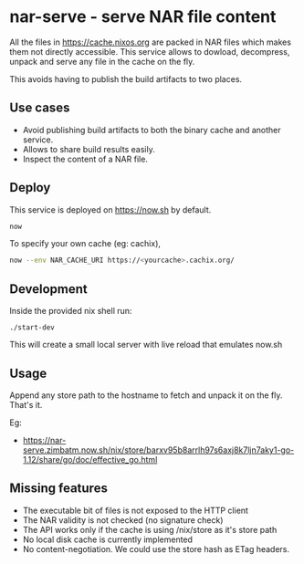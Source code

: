 # nar-serve - serve NAR file content

All the files in https://cache.nixos.org are packed in NAR files which makes them not directly accessible. This service allows to dowload, decompress, unpack and serve any file in the cache on the fly.

This avoids having to publish the build artifacts to two places.

## Use cases

* Avoid publishing build artifacts to both the binary cache and another service.
* Allows to share build results easily.
* Inspect the content of a NAR file.

## Deploy

This service is deployed on https://now.sh by default.

```sh
now
```

To specify your own cache (eg: cachix),

```sh
now --env NAR_CACHE_URI https://<yourcache>.cachix.org/
```

## Development

Inside the provided nix shell run:

```
./start-dev
```

This will create a small local server with live reload that emulates now.sh

## Usage

Append any store path to the hostname to fetch and unpack it on
the fly. That's it.

Eg:

* https://nar-serve.zimbatm.now.sh/nix/store/barxv95b8arrlh97s6axj8k7ljn7aky1-go-1.12/share/go/doc/effective_go.html

## Missing features

* The executable bit of files is not exposed to the HTTP client
* The NAR validity is not checked (no signature check)
* The API works only if the cache is using /nix/store as it's store path
* No local disk cache is currently implemented
* No content-negotiation. We could use the store hash as ETag headers.

